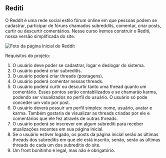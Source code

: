 ## Rediti

O Reddit é uma rede social estilo fórum online em que pessoas podem se cadastrar, participar de fóruns chamados subreddits, comentar, criar posts, curtir ou descurtir comentários. Nesse curso iremos construir o Rediti, nossa versão simplificada do site.

![Foto da página inicial do Reddit](https://i.imgur.com/KYcETZT.png "Reddit")

Requisitos do projeto:

1. O usuário deve poder se cadastrar, logar e deslogar do sistema.
2. O usuário poderá criar subreditis.
3. O usuário poderá criar threads (postagens).
4. O usuário poderá comentar nessas threads.
5. O usuário poderá curtir ou descurtir tanto uma thread quanto um comentário. Esses pontos serão contabilizados e se chamarão karma, podendo ser visualizados no perfil do usuário. O usuário só pode conceder um voto por post.
6. O usuário deverá possuir um perfil simples: nome, usuário, avatar e karma. Também gostaria de visualizar as threads criadas por ele e comentários que ele fez através de outras threads.
7. O usuário poderá se inscrever em algum subrediti para receber atualizações recentes em sua página inicial.
8. Se o usuário estiver logado, os posts da página inicial serão as últimas threads dos subreditis em que ele está inscrito, senão, serão as últimas threads de cada um dos subreditis do site.
9. Um front bonitinho é legal, mas não é obrigatório.
